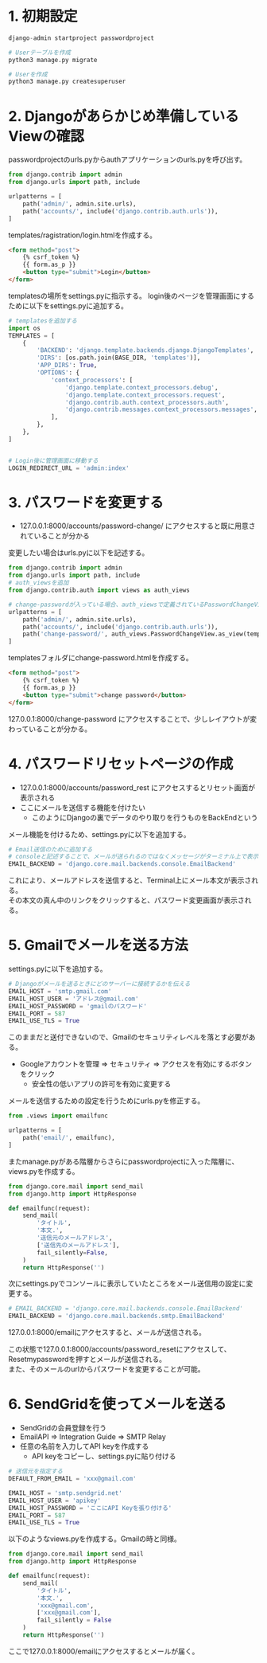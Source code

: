 # 1. 初期設定
```python
django-admin startproject passwordproject

# Userテーブルを作成
python3 manage.py migrate

# Userを作成
python3 manage.py createsuperuser
```

# 2. Djangoがあらかじめ準備しているViewの確認
passwordprojectのurls.pyからauthアプリケーションのurls.pyを呼び出す。

```python
from django.contrib import admin
from django.urls import path, include

urlpatterns = [
    path('admin/', admin.site.urls), 
    path('accounts/', include('django.contrib.auth.urls')),
]
```

templates/ragistration/login.htmlを作成する。
```html
<form method="post">
    {% csrf_token %} 
    {{ form.as_p }} 
    <button type="submit">Login</button>
</form>
```


templatesの場所をsettings.pyに指示する。
login後のページを管理画面にするために以下をsettings.pyに追加する。
```python
# templatesを追加する
import os
TEMPLATES = [
    {
        'BACKEND': 'django.template.backends.django.DjangoTemplates',
        'DIRS': [os.path.join(BASE_DIR, 'templates')],
        'APP_DIRS': True,
        'OPTIONS': {
            'context_processors': [
                'django.template.context_processors.debug',
                'django.template.context_processors.request',
                'django.contrib.auth.context_processors.auth',
                'django.contrib.messages.context_processors.messages',
            ],
        },
    },
]


# Login後に管理画面に移動する
LOGIN_REDIRECT_URL = 'admin:index'
```

# 3. パスワードを変更する
* 127.0.0.1:8000/accounts/password-change/ にアクセスすると既に用意されていることが分かる

変更したい場合はurls.pyに以下を記述する。
```python
from django.contrib import admin
from django.urls import path, include
# auth_viewsを追加
from django.contrib.auth import views as auth_views

# change-passwordが入っている場合、auth_viewsで定義されているPasswordChangeViewクラスを呼び出す
urlpatterns = [
    path('admin/', admin.site.urls), 
    path('accounts/', include('django.contrib.auth.urls')),
    path('change-password/', auth_views.PasswordChangeView.as_view(template_name='change-password.html'),),
]
```

templatesフォルダにchange-password.htmlを作成する。
```html
<form method="post">
    {% csrf_token %} 
    {{ form.as_p }} 
    <button type="submit">change password</button>
</form>
```

127.0.0.1:8000/change-password にアクセスすることで、少しレイアウトが変わっていることが分かる。

# 4. パスワードリセットページの作成
* 127.0.0.1:8000/accounts/password_rest にアクセスするとリセット画面が表示される
* ここにメールを送信する機能を付けたい
    * このようにDjangoの裏でデータのやり取りを行うものをBackEndという

メール機能を付けるため、settings.pyに以下を追加する。
```python
# Email送信のために追加する
# consoleと記述することで、メールが送られるのではなくメッセージがターミナル上で表示される
EMAIL_BACKEND = 'django.core.mail.backends.console.EmailBackend'
```

これにより、メールアドレスを送信すると、Terminal上にメール本文が表示される。  
その本文の真ん中のリンクをクリックすると、パスワード変更画面が表示される。  

# 5. Gmailでメールを送る方法

settings.pyに以下を追加する。
```python
# Djangoがメールを送るときにどのサーバーに接続するかを伝える
EMAIL_HOST = 'smtp.gmail.com'
EMAIL_HOST_USER = 'アドレス@gmail.com'
EMAIL_HOST_PASSWORD = 'gmailのパスワード'
EMAIL_PORT = 587
EMAIL_USE_TLS = True
```

このままだと送付できないので、Gmailのセキュリティレベルを落とす必要がある。  
* Googleアカウントを管理 ⇒ セキュリティ ⇒ アクセスを有効にするボタンをクリック
    * 安全性の低いアプリの許可を有効に変更する

メールを送信するための設定を行うためにurls.pyを修正する。
```python
from .views import emailfunc

urlpatterns = [
    path('email/', emailfunc),
]
```

またmanage.pyがある階層からさらにpasswordprojectに入った階層に、views.pyを作成する。
```python
from django.core.mail import send_mail
from django.http import HttpResponse

def emailfunc(request):
    send_mail(
        'タイトル',
        '本文.',
        '送信元のメールアドレス',
        ['送信先のメールアドレス'],
        fail_silently=False,
    )
    return HttpResponse('')
```

次にsettings.pyでコンソールに表示していたところをメール送信用の設定に変更する。
```python
# EMAIL_BACKEND = 'django.core.mail.backends.console.EmailBackend'
EMAIL_BACKEND = 'django.core.mail.backends.smtp.EmailBackend'
```
127.0.0.1:8000/emailにアクセスすると、メールが送信される。

この状態で127.0.0.1:8000/accounts/password_resetにアクセスして、Resetmypasswordを押すとメールが送信される。  
また、そのメールのurlからパスワードを変更することが可能。

# 6. SendGridを使ってメールを送る
* SendGridの会員登録を行う
* EmailAPI ⇒ Integration Guide ⇒ SMTP Relay
* 任意の名前を入力してAPI keyを作成する
    * API keyをコピーし、settings.pyに貼り付ける

```python
# 送信元を指定する
DEFAULT_FROM_EMAIL = 'xxx@gmail.com'

EMAIL_HOST = 'smtp.sendgrid.net'
EMAIL_HOST_USER = 'apikey'
EMAIL_HOST_PASSWORD = 'ここにAPI Keyを張り付ける'
EMAIL_PORT = 587
EMAIL_USE_TLS = True
```

以下のようなviews.pyを作成する。Gmailの時と同様。
```python
from django.core.mail import send_mail
from django.http import HttpResponse

def emailfunc(request):
    send_mail(
        'タイトル',
        '本文.',
        'xxx@gmail.com',
        ['xxx@gmail.com'],
        fail_silently = False
    )
    return HttpResponse('')
```

ここで127.0.0.1:8000/emailにアクセスするとメールが届く。